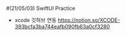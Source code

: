 #(21/05/03) SwiftUI Practice

- xcode 깃허브 연동
https://notion.so/XCODE-393bcfa3ba744eafb090fb63a0cf3280
